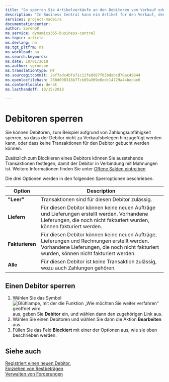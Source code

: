 ```yaml
---
title: "So sperren Sie Artikelverkäufe an den Debitoren vom Verkauf oder Einkauf"
description: "In Business Central kann ein Artikel für den Verkauf, den Einkauf oder alle Zwecke gesperrt werden."
services: project-madeira
documentationcenter: 
author: SorenGP
ms.service: dynamics365-business-central
ms.topic: article
ms.devlang: na
ms.tgt_pltfrm: na
ms.workload: na
ms.search.keywords: 
ms.date: 10/01/2018
ms.author: sgroespe
ms.translationtype: HT
ms.sourcegitcommit: 2af7adc4bfa71c12fedd87f02bdabcd78ac49844
ms.openlocfilehash: 268d098318b77cb89a369e8edc14729a44bedae6
ms.contentlocale: de-at
ms.lasthandoff: 10/15/2018

---
```

# <a name="block-customers"></a>Debitoren sperren
Sie können Debitoren, zum Beispiel aufgrund von Zahlungsunfähigkeit sperren, so dass der Debitor nicht zu Verkaufsbelegen hinzugefügt werden kann, oder dass keine Transaktionen für den Debitor gebucht werden können.

Zusätzlich zum Blockieren eines Debitors können Sie ausstehende Transaktionen festlegen, damit der Debitor in Verbindung mit Mahnungen ist. Weitere Informationen finden Sie unter [Offene Salden eintreiben](receivables-collect-outstanding-balances.md)   

Die drei Optionen werden in den folgenden Sperroptionen beschrieben.  

|Option|Description|  
|--------------------|------------|  
|**"Leer"**|Transaktionen sind für diesen Debitor zulässig.|
|**Liefern**|Für diesen Debitor können keine neuen Aufträge und Lieferungen erstellt werden. Vorhandene Lieferungen, die noch nicht fakturiert wurden, können fakturiert werden.|  
|**Fakturieren**|Für diesen Debitor können keine neuen Aufträge, Lieferungen und Rechnungen erstellt werden. Vorhandene Lieferungen, die noch nicht fakturiert wurden, können nicht fakturiert werden.|  
|**Alle**|Für diesen Debitor ist keine Transaktion zulässig, wozu auch Zahlungen gehören.|  

## <a name="to-block-a-customer"></a>Einen Debitor sperren  
1. Wählen Sie das Symbol ![Glühlampe, mit der die Funktion „Wie möchten Sie weiter verfahren“ geöffnet wird](media/ui-search/search_small.png "Wie möchten Sie weiter verfahren?") aus, geben Sie **Debitor** ein, und wählen dann den zugehörigen Link aus.
2. Wählen Sie einen Debitoren und wählen Sie dann die Aktion **Bearbeiten** aus.
3. Füllen Sie das Feld **Blockiert** mit einer der Optionen aus, wie sie oben beschrieben werden.

## <a name="see-also"></a>Siehe auch  
[Registriert einen neuen Debitor.](sales-how-register-new-customers.md)  
[Einziehen von Restbeträgen](receivables-collect-outstanding-balances.md)  
[Verwalten von Forderungen](receivables-manage-receivables.md)  


